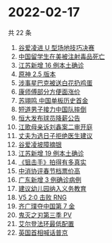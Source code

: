 # 2022-02-17

共 22 条

<!-- BEGIN -->
<!-- 最后更新时间 Thu Feb 17 2022 11:14:32 GMT+0800 (China Standard Time) -->

1. [谷爱凌进 U 型场地技巧决赛](https://www.zhihu.com/search?q=谷爱凌)
1. [中国留学生在美被注射毒品死亡](https://www.zhihu.com/search?q=中国留学生)
1. [江苏新增 16 例本土确诊](https://www.zhihu.com/search?q=江苏疫情)
1. [原神 2.5 版本](https://www.zhihu.com/search?q=原神)
1. [涉事星巴克被送白花扔鸡蛋](https://www.zhihu.com/search?q=星巴克)
1. [康师傅部分方便面涨价](https://www.zhihu.com/search?q=康师傅涨价)
1. [苏翊鸣 中国单板历史首金](https://www.zhihu.com/search?q=苏翊鸣)
1. [短道男子接力中国队摔倒](https://www.zhihu.com/search?q=短道速滑)
1. [恒大发布球员降薪公告](https://www.zhihu.com/search?q=恒大)
1. [江歌母亲诉刘鑫案二审开庭](https://www.zhihu.com/search?q=江歌案)
1. [丈夫为选日子拒绝医生建议](https://www.zhihu.com/search?q=为选日子拒签字)
1. [谷爱凌坡障摘银](https://www.zhihu.com/search?q=谷爱凌)
1. [江苏新增 19 例本土确诊](https://www.zhihu.com/search?q=江苏疫情)
1. [《狙击手》拍得有多真实](https://www.zhihu.com/search?q=狙击手)
1. [中消协评春节档票价高](https://www.zhihu.com/search?q=春节档票价高)
1. [广东新增 3 例确诊病例](https://www.zhihu.com/search?q=广东疫情)
1. [建议幼儿园纳入义务教育](https://www.zhihu.com/search?q=幼儿园纳入义务教育)
1. [V5 2:0 击败 RNG](https://www.zhihu.com/search?q=v5)
1. [齐广璞夺中国第 7 金](https://www.zhihu.com/search?q=齐广璞)
1. [鬼灭之刃第三季 PV](https://www.zhihu.com/search?q=鬼灭之刃)
1. [艾尔登法环最低配置](https://www.zhihu.com/search?q=艾尔登法环)
1. [英国首相喊话普京](https://www.zhihu.com/search?q=英国首相)

<!-- END -->

